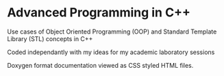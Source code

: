 # Advanced Programming in C++

Use cases of Object Oriented Programming (OOP) and Standard Template Library (STL) concepts in C++ </br>

Coded independantly with my ideas for my academic laboratory sessions

Doxygen format documentation viewed as CSS styled HTML files.
